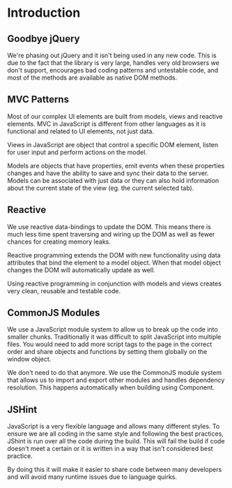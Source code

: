 # Introduction

## Goodbye jQuery

We're phasing out jQuery and it isn't being used in any new code. This is due to the fact that the library is very large, handles very old browsers we don't support, encourages bad coding patterns and untestable code, and most of the methods are available as native DOM methods.

## MVC Patterns

Most of our complex UI elements are built from models, views and reactive elements. MVC in JavaScript is different from other languages as it is functional and related to UI elements, not just data. 

Views in JavaScript are object that control a specific DOM element, listen for user input and perform actions on the model.

Models are objects that have properties, emit events when these properties changes and have the ability to save and sync their data to the server. Models can be associated with just data or they can also hold information about the current state of the view (eg. the current selected tab).

## Reactive

We use reactive data-bindings to update the DOM. This means there is much less time spent traversing and wiring up the DOM as well as fewer chances for creating memory leaks.

Reactive programming extends the DOM with new functionality using data attributes that bind the element to a model object. When that model object changes the DOM will automatically update as well.

Using reactive programming in conjunction with models and views creates very clean, reusable and testable code. 

## CommonJS Modules

We use a JavaScript module system to allow us to break up the code into smaller chunks. Traditionally it was difficult to split JavaScript into multiple files. You would need to add more script tags to the page in the correct order and share objects and functions by setting them globally on the window object.

We don't need to do that anymore. We use the CommonJS module system that allows us to import and export other modules and handles dependency resolution. This happens automatically when building using Component.

## JSHint

JavaScript is a very flexible language and allows many different styles. To ensure we are all coding in the same style and following the best practices, JShint is run over all the code during the build. This will fail the build if code doesn't meet a certain or it is written in a way that isn't considered best practice.

By doing this it will make it easier to share code between many developers and will avoid many runtime issues due to language quirks.